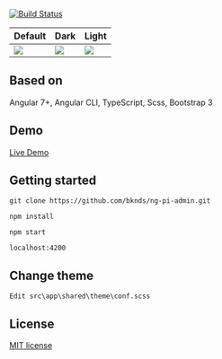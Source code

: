 
[![Build Status](https://travis-ci.org/bknds/ng-pi-admin.svg?branch=master)](https://travis-ci.org/bknds/ng-pi-admin)


Default | Dark | Light
---|---|---
![](https://raw.githubusercontent.com/bknds/ng-pi-admin/master/default.png) |![](https://raw.githubusercontent.com/bknds/ng-pi-admin/master/dark.png) | ![](https://raw.githubusercontent.com/bknds/ng-pi-admin/master/light.png)



## Based on
Angular 7+, Angular CLI, TypeScript, Scss, Bootstrap 3

## Demo

[Live Demo](https://treesflower.com/dist/)

## Getting started
```
git clone https://github.com/bknds/ng-pi-admin.git

npm install

npm start

localhost:4200
```
## Change theme
```
Edit src\app\shared\theme\conf.scss
```

## License
[MIT license](LICENSE)
